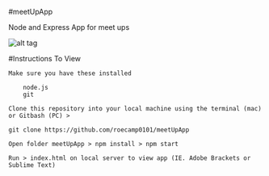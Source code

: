 #meetUpApp

Node and Express App for meet ups

![alt tag](https://s-media-cache-ak0.pinimg.com/564x/ae/9f/be/ae9fbe6408ad2add76ae07c7a57663c5.jpg)


#Instructions To View

    Make sure you have these installed

        node.js
        git

    Clone this repository into your local machine using the terminal (mac) or Gitbash (PC) > 
    
    git clone https://github.com/roecamp0101/meetUpApp
    
    Open folder meetUpApp > npm install > npm start
    
    Run > index.html on local server to view app (IE. Adobe Brackets or Sublime Text)
